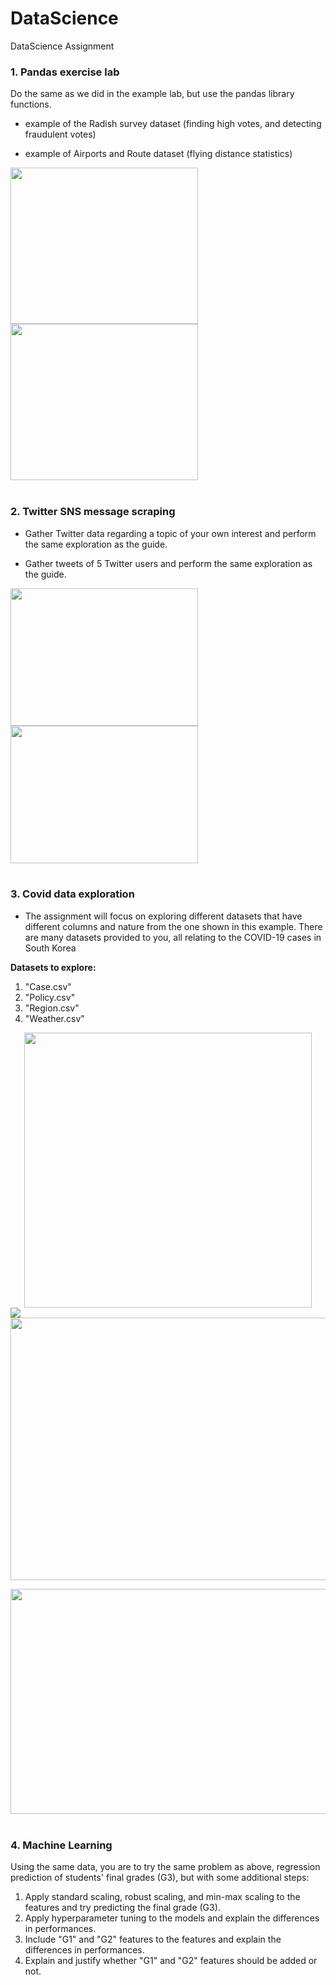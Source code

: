 # DataScience
DataScience Assignment

### 1. Pandas exercise lab

Do the same as we did in the example lab, but use the pandas library functions.

- example of the Radish survey dataset (finding high votes, and detecting fraudulent votes)

- example of Airports and Route dataset (flying distance statistics)

<img src="https://github.com/leejicb/DataScience/assets/76909269/2fe351dc-abbf-494f-8aa5-a5f754404645" width="300" height="250"><img src="https://github.com/leejicb/DataScience/assets/76909269/4a68c5ee-0046-4133-934b-77419b2931e4" width="300" height="250"><br><br>

### 2. Twitter SNS message scraping

- Gather Twitter data regarding a topic of your own interest and perform the same
exploration as the guide.

- Gather tweets of 5 Twitter users and perform the same exploration as the guide. 

<img src="https://github.com/leejicb/DataScience/assets/76909269/c399b9d1-1c38-4c8e-bc5f-fc1ac364800e" width="300" height="220"><img src="https://github.com/leejicb/DataScience/assets/76909269/93580a44-64e7-4efb-add7-508644353fa3" width="300" height="220"><br><br>

### 3. Covid data exploration

- The assignment will focus on exploring different datasets that have different columns and nature from the one shown in this example. There are many datasets provided to you, all relating to the COVID-19 cases in South Korea

**Datasets to explore:** 

1. "Case.csv"
2. "Policy.csv"
3. "Region.csv"
4. "Weather.csv"

<img src="https://github.com/leejicb/DataScience/assets/76909269/6197a664-a3e2-4d86-9334-7f158a8fb0b7" style="margin-left: auto; margin-right: auto; display: block;" width="460" height="440">

<img src="https://github.com/leejicb/DataScience/assets/76909269/36ff5d50-eb41-42a3-b030-a6d9b1998b86" style="margin-left: auto; margin-right: auto; display: block;" >

<img src="https://github.com/leejicb/DataScience/assets/76909269/81754e65-1f86-4f2d-8552-79346296dd96" style="margin-left: auto; margin-right: auto; display: block;"  width="640" height="420">

<img src="https://github.com/leejicb/DataScience/assets/76909269/68f02e4f-3588-4483-92e6-4a91328bb000" style="margin-left: auto; margin-right: auto; display: block;"  width="640" height="360"><br>

### 4. Machine Learning

Using the same data, you are to try the same problem as above, regression prediction of students' final grades (G3), but with some additional steps: 

1. Apply standard scaling, robust scaling, and min-max scaling to the features and try predicting the final grade (G3). 
2. Apply hyperparameter tuning to the models and explain the differences in performances. 
3. Include "G1" and "G2" features to the features and explain the differences in performances. 
4. Explain and justify whether "G1" and "G2" features should be added or not. 